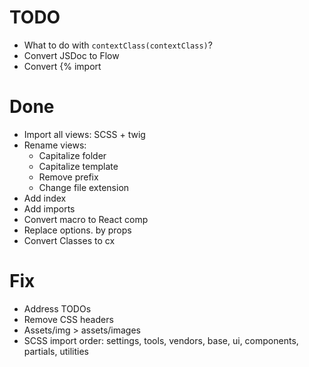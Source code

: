 # TODO

- What to do with `contextClass(contextClass)`?
- Convert JSDoc to Flow
- Convert {% import

# Done

- Import all views: SCSS + twig
- Rename views:
  - Capitalize folder
  - Capitalize template
  - Remove prefix
  - Change file extension
- Add index
- Add imports
- Convert macro to React comp
- Replace options. by props
- Convert Classes to cx

# Fix

- Address TODOs
- Remove CSS headers
- Assets/img > assets/images
- SCSS import order: settings, tools, vendors, base, ui, components, partials, utilities
